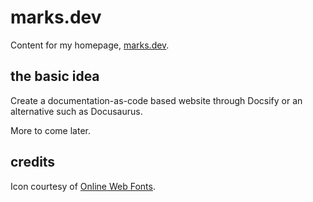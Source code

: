 # marks.dev

Content for my homepage, [marks.dev](https://marks.dev).

## the basic idea

Create a documentation-as-code based website through Docsify or an alternative such as Docusaurus.

More to come later.

## credits

Icon courtesy of [Online Web Fonts](https://www.onlinewebfonts.com/icon/462515).
